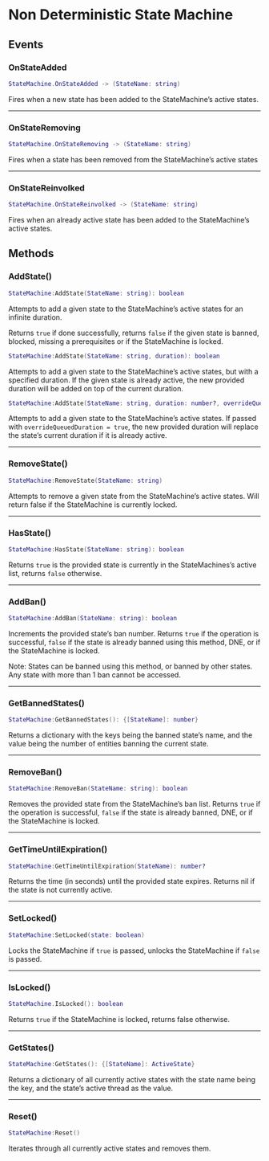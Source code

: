 # Non Deterministic State Machine

## Events 
### OnStateAdded 
```lua
StateMachine.OnStateAdded -> (StateName: string)
```
Fires when a new state has been added to the StateMachine’s active states.
***
### OnStateRemoving
```lua
StateMachine.OnStateRemoving -> (StateName: string)
```
Fires when a state has been removed from the StateMachine’s active states
***
### OnStateReinvolked
```lua
StateMachine.OnStateReinvolked -> (StateName: string)
```
Fires when an already active state has been added to the StateMachine’s active states.

## Methods 
### AddState()
```lua
StateMachine:AddState(StateName: string): boolean
```
Attempts to add a given state to the StateMachine’s active states for an infinite duration. 

Returns ```true``` if done successfully, returns ```false``` if the given state is banned, blocked, missing a prerequisites or if the StateMachine is locked. 

```lua
StateMachine:AddState(StateName: string, duration): boolean
```
Attempts to add a given state to the StateMachine’s active states, but with a specified duration. If the given state is already active, the new provided duration will be added on top of the current duration. 

```lua
StateMachine:AddState(StateName: string, duration: number?, overrideQueuedDuration: boolean?): boolean
```
Attempts to add a given state to the StateMachine’s active states. If passed with ```overrideQueuedDuration = true```, the new provided duration will replace the state’s current duration if it is already active. 

***
### RemoveState()
```lua
StateMachine:RemoveState(StateName: string)
```
Attempts to remove a given state from the StateMachine’s active states. 
Will return false if the StateMachine is currently locked.  

***
### HasState()
```lua
StateMachine:HasState(StateName: string): boolean
```
Returns ```true``` is the provided state is currently in the StateMachines’s active list, returns ```false``` otherwise. 

***
### AddBan()
```lua
StateMachine:AddBan(StateName: string): boolean
```
Increments the provided state’s ban number. Returns ```true``` if the operation is successful, ```false``` if the state is already banned using this method, DNE, or if the StateMachine is locked. 

Note: States can be banned using this method, or banned by other states. Any state with more than 1 ban cannot be accessed.

***
### GetBannedStates()
```lua
StateMachine:GetBannedStates(): {[StateName]: number}
```
Returns a dictionary with the keys being the banned state’s name, and the value being the number of entities banning the current state.

***
### RemoveBan()
```lua
StateMachine:RemoveBan(StateName: string): boolean
```
Removes the provided state from the StateMachine’s ban list. Returns ```true``` if the operation is successful, ```false``` if the state is already banned, DNE, or if the StateMachine is locked.

***
### GetTimeUntilExpiration()
```lua
StateMachine:GetTimeUntilExpiration(StateName): number?
```
Returns the time (in seconds) until the provided state expires. Returns nil if the state is not currently active.

***
### SetLocked()
```lua
StateMachine:SetLocked(state: boolean)
```
Locks the StateMachine if ```true``` is passed, unlocks the StateMachine if ```false``` is passed.

***
### IsLocked()
```lua
StateMachine.IsLocked(): boolean
```
Returns ```true``` if the StateMachine is locked, returns false otherwise. 

***
### GetStates()

```lua
StateMachine:GetStates(): {[StateName]: ActiveState}
```
Returns a dictionary of all currently active states with the state name being the key, and the state’s active thread as the value.

***
### Reset()
```lua
StateMachine:Reset()
```
Iterates through all currently active states and removes them. 


